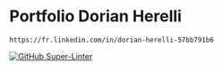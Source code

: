# Portfolio Dorian Herelli

`https://fr.linkedin.com/in/dorian-herelli-57bb791b6`

[![GitHub Super-Linter](https://github.com/hugo1martin/portfolio-dorian-herelli/workflows/Lint%20Code%20Base/badge.svg)](https://github.com/marketplace/actions/super-linter)
